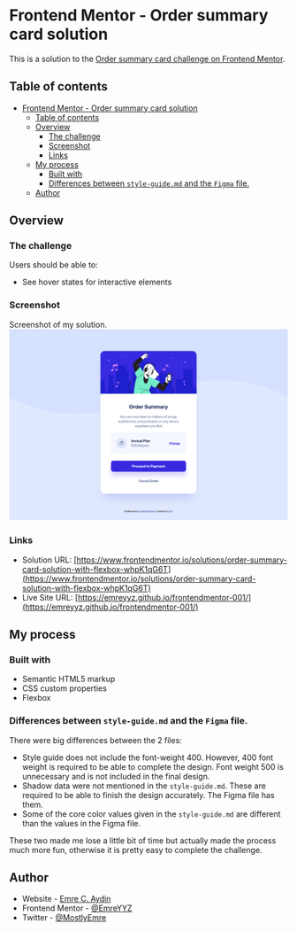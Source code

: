 # Frontend Mentor - Order summary card solution

This is a solution to the [Order summary card challenge on Frontend Mentor](https://www.frontendmentor.io/challenges/order-summary-component-QlPmajDUj).

## Table of contents

- [Frontend Mentor - Order summary card solution](#frontend-mentor---order-summary-card-solution)
  - [Table of contents](#table-of-contents)
  - [Overview](#overview)
    - [The challenge](#the-challenge)
    - [Screenshot](#screenshot)
    - [Links](#links)
  - [My process](#my-process)
    - [Built with](#built-with)
    - [Differences between `style-guide.md` and the `Figma` file.](#differences-between-style-guidemd-and-the-figma-file)
  - [Author](#author)

## Overview

### The challenge

Users should be able to:

- See hover states for interactive elements

### Screenshot

Screenshot of my solution.
![](./screenshot.png)

### Links

- Solution URL: [https://www.frontendmentor.io/solutions/order-summary-card-solution-with-flexbox-whpK1qG6T](https://www.frontendmentor.io/solutions/order-summary-card-solution-with-flexbox-whpK1qG6T)
- Live Site URL: [https://emreyyz.github.io/frontendmentor-001/](https://emreyyz.github.io/frontendmentor-001/)

## My process

### Built with

- Semantic HTML5 markup
- CSS custom properties
- Flexbox

### Differences between `style-guide.md` and the `Figma` file.

There were big differences between the 2 files:

- Style guide does not include the font-weight 400. However, 400 font weight is required to be able to complete the design. Font weight 500 is unnecessary and is not included in the final design.
- Shadow data were not mentioned in the `style-guide.md`. These are required to be able to finish the design accurately. The Figma file has them.
- Some of the core color values given in the `style-guide.md` are different than the values in the Figma file.

These two made me lose a little bit of time but actually made the process much more fun, otherwise it is pretty easy to complete the challenge.

## Author

- Website - [Emre C. Aydin](https://emre.la)
- Frontend Mentor - [@EmreYYZ](https://www.frontendmentor.io/profile/EmreYYZ)
- Twitter - [@MostlyEmre](https://twitter.com/MostlyEmre)
